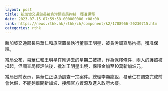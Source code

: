 ```yaml
---
layout: post
title: 新加坡交通部長被貪污調查局拘捕　獲准保釋
date: 2023-07-15 07:59:58.000000000 +08:00
link: https://news.rthk.hk/rthk/ch/component/k2/1708966-20230715.htm
categories: rthk
---
```


新加坡交通部長易華仁和旅店置業執行董事王明星，被貪污調查局拘捕，獲准保釋。

當局公布，易華仁和王明星在剛過去的星期二被捕，作為保釋條件，兩人的護照被扣起，但調查局經評估後，批准王明星出境，保釋金加至10萬新加坡元。

當局日前表示，易華仁正協助調查一宗案件。總理李顯龍說，易華仁在調查完成前會休假，不能夠離開新加坡、接觸官方資源及進入政府大樓。
